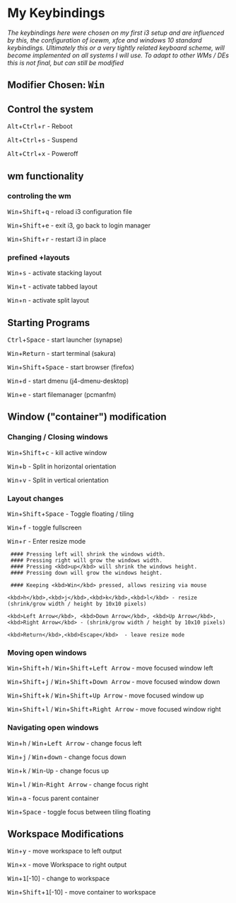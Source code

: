 # My Keybindings
*The keybindings here were chosen on my first i3 setup and are influenced by this, the configuration of icewm, xfce and windows 10 standard keybindings.
Ultimately this or a very tightly related keyboard scheme, will become implemented on all systems I will use. 
To adapt to other WMs / DEs this is not final, but can still be modified*

## Modifier Chosen: <kbd>Win</kbd>

## Control the system


<kbd>Alt</kbd>+<kbd>Ctrl</kbd>+<kbd>r</kbd> - Reboot

<kbd>Alt</kbd>+<kbd>Ctrl</kbd>+<kbd>s</kbd> - Suspend

<kbd>Alt</kbd>+<kbd>Ctrl</kbd>+<kbd>x</kbd> - Poweroff

## wm functionality

### controling the wm
<kbd>Win</kbd>+<kbd>Shift</kbd>+<kbd>q</kbd> - reload i3 configuration file

<kbd>Win</kbd>+<kbd>Shift</kbd>+<kbd>e</kbd> - exit i3, go back to login manager

<kbd>Win</kbd>+<kbd>Shift</kbd>+<kbd>r</kbd> - restart i3 in </kbd>place

### prefined +layouts
<kbd>Win</kbd>+<kbd>s</kbd> - activate stacking layout

<kbd>Win</kbd>+<kbd>t</kbd> - activate tabbed layout

<kbd>Win</kbd>+<kbd>n</kbd> - activate split layout

## Starting Programs

<kbd>Ctrl</kbd>+<kbd>Space</kbd> - start launcher (synapse)

<kbd>Win</kbd>+<kbd>Return</kbd> - start terminal (sakura)

<kbd>Win</kbd>+<kbd>Shift</kbd>+<kbd>Space</kbd> - start browser (firefox)

<kbd>Win</kbd>+<kbd>d</kbd> - start dmenu (j4-dmenu-desktop)

<kbd>Win</kbd>+<kbd>e</kbd> - start filemanager (pcmanfm)

## Window ("container") modification

### Changing / Closing windows
<kbd>Win</kbd>+<kbd>Shift</kbd>+<kbd>c</kbd> - kill active window

<kbd>Win</kbd>+<kbd>b</kbd> - Split in horizontal orientation

<kbd>Win</kbd>+<kbd>v</kbd> - Split in vertical orientation

### Layout changes
<kbd>Win</kbd>+<kbd>Shift</kbd>+<kbd>Space</kbd> - Toggle floating / tiling 

<kbd>Win</kbd>+<kbd>f</kbd> - toggle fullscreen

<kbd>Win</kbd>+<kbd>r</kbd> - Enter resize mode

     #### Pressing left will shrink the windows width.
     #### Pressing right will grow the windows width.
     #### Pressing <kbd>up</kbd> will shrink the windows height.
     #### Pressing down will grow the windows height.
	 
	 #### Keeping <kbd>Win</kbd> pressed, allows resizing via mouse

	<kbd>h</kbd>,<kbd>j</kbd>,<kbd>k</kbd>,<kbd>l</kbd> - resize (shrink/grow width / height by 10x10 pixels)
	
	<kbd>Left Arrow</kbd>, <kbd>Down Arrow</kbd>, <kbd>Up Arrow</kbd>, <kbd>Right Arrow</kbd> - (shrink/grow width / height by 10x10 pixels)
	
	<kbd>Return</kbd>,<kbd>Escape</kbd>  - leave resize mode
	 	
### Moving open windows
<kbd>Win</kbd>+<kbd>Shift</kbd>+<kbd>h</kbd> / <kbd>Win</kbd>+<kbd>Shift</kbd>+<kbd>Left Arrow</kbd> - move focused window left

<kbd>Win</kbd>+<kbd>Shift</kbd>+<kbd>j</kbd> / <kbd>Win</kbd>+<kbd>Shift</kbd>+<kbd>Down Arrow</kbd> - move focused window down

<kbd>Win</kbd>+<kbd>Shift</kbd>+<kbd>k</kbd> / <kbd>Win</kbd>+<kbd>Shift</kbd>+<kbd>Up Arrow</kbd> - move focused window up

<kbd>Win</kbd>+<kbd>Shift</kbd>+<kbd>l</kbd> / <kbd>Win</kbd>+<kbd>Shift</kbd>+<kbd>Right Arrow</kbd> - move focused window right

### Navigating open windows
<kbd>Win</kbd>+<kbd>h</kbd> / <kbd>Win</kbd>+<kbd>Left Arrow</kbd> - change focus left

<kbd>Win</kbd>+<kbd>j</kbd> / <kbd>Win</kbd>+<kbd>down</kbd> - change focus down

<kbd>Win</kbd>+<kbd>k</kbd> / <kbd>Win</kbd>-<kbd>Up</kbd> - change focus up

<kbd>Win</kbd>+<kbd>l</kbd> / <kbd>Win</kbd>-<kbd>Right Arrow</kbd> - change focus right

<kbd>Win</kbd>+<kbd>a</kbd> - focus parent container

<kbd>Win</kbd>+<kbd>Space</kbd> - toggle focus between tiling floating

## Workspace Modifications
<kbd>Win</kbd>+<kbd>y</kbd> - move workspace to left output

<kbd>Win</kbd>+<kbd>x</kbd> - move Workspace to right output

<kbd>Win</kbd>+<kbd>1</kbd>[-10] - change to workspace

<kbd>Win</kbd>+<kbd>Shift</kbd>+<kbd>1</kbd>[-10] - move container to workspace















